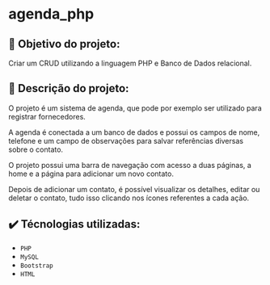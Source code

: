 # agenda_php

## :dart: Objetivo do projeto:

Criar um CRUD utilizando a linguagem PHP e Banco de Dados relacional.

## :receipt: Descrição do projeto:

O projeto é um sistema de agenda, que pode por exemplo ser utilizado para registrar fornecedores.

A agenda é conectada a um banco de dados e possui os campos de nome, telefone e um campo de observações para salvar referências diversas sobre o contato.

O projeto possui uma barra de navegação com acesso a duas páginas, a home e a página para adicionar um novo contato.

Depois de adicionar um contato, é possível visualizar os detalhes, editar ou deletar o contato, tudo isso clicando nos ícones referentes a cada ação.

## :heavy_check_mark: Técnologias utilizadas:

- `PHP`
- `MySQL`
- `Bootstrap`
- `HTML`
